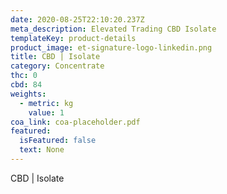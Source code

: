```yaml
---
date: 2020-08-25T22:10:20.237Z
meta_description: Elevated Trading CBD Isolate
templateKey: product-details
product_image: et-signature-logo-linkedin.png
title: CBD | Isolate
category: Concentrate
thc: 0
cbd: 84
weights:
  - metric: kg
    value: 1
coa_link: coa-placeholder.pdf
featured:
  isFeatured: false
  text: None
---
```

CBD | Isolate